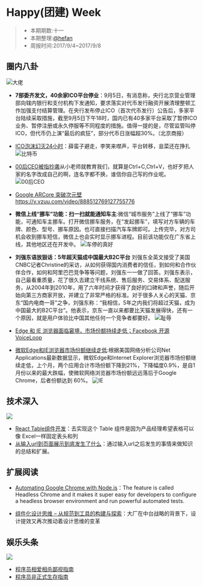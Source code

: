 # Happy(团建) Week

> - 本期期数:十一
> - 本期整理:[@hefan](https://github.com/ctocto)
> - 周报时间:2017/9/4~2017/9/8 


## 圈内八卦
![大佬](https://qqpublic.qpic.cn/qq_public/0/0-3211018090-79A69B88639E8679EB91FF5E84BDEE06/900)

- **7部委齐发文，40余家ICO平台停业**：9月5日，有消息称，央行北京营业管理部向辖内银行和支付机构下发通知，要求落实对代币发行融资开展清理整顿工作加强支付结算管理。在央行发布停止ICO（首次代币发行）公告后，多家平台陆续采取措施，截至9月5日下午18时，国内已有40多家平台采取了暂停ICO业务、暂停注册或永久停服等不同程度的措施。值得一提的是，尽管监管叫停ICO，但代币仍上演“最后的疯狂”，部分代币日涨幅超30%。（北京商报）
- [ICO泡沫幻灭24小时](https://36kr.com/p/5091607.html)：薛蛮子避走，李笑来噤声，平台转移，韭菜还在挣扎
![比特币](https://pic.36krcnd.com/avatar/201709/05111904/9c1noa4rmh3d4gz5!heading)

- [00后CEO被指抄袭](https://www.sohu.com/a/169654794_827544)从小老师就教育我们，就算是Ctrl+C,Ctrl+V，也好歹把人家的名字改成自己的啊，连名字都不换，谁信你自己写的作业呢。
![00后CEO](http://img1.utuku.china.com/550x0/news/20170906/970a6672-e47b-45b9-a618-18acba1d5800.jpg)

- [Google ARCore 突破次元壁](https://zhuanlan.zhihu.com/p/29026662) https://v.vzuu.com/video/888512769127755776
- **微信上线“挪车”功能：扫一扫就能通知车主**:微信“城市服务”上线了“挪车”功能，可通知车主挪车。打开微信挪车服务，在“发起挪车”，填写对方车辆的车牌、颜色、型号、挪车原因。也可直接扫描汽车车牌即可。上传完毕，对方司机会收到挪车短信，微信上也会实时显示挪车进程。目前该功能仅在广东省上线，其他地区还在开发中。
![车停的真好](http://tc.sinaimg.cn/maxwidth.2048/tc.service.weibo.com/mmbiz_qpic_cn/42836d59bd4393849c942de0388f9c39.jpg)

- **刘强东语放狠话：5年超天猫成中国最大B2C平台** 刘强东全英文接受了美国CNBC记者Christine的采访，从如何获得国内消费者的信任，到如何和合作伙伴合作，如何和阿里巴巴竞争等等问题，刘强东一一做了回答。刘强东表示，自己最看重质量，花了很久去建立干线系统、售后服务、交易体系、配送服务，从2004年到2010年，用了六年时间才获得了良好的口碑和声誉，随后开始向第三方商家开放，并建立了非常严格的标准。对于很多人关心的天猫、京东“国内电商一哥”之争，刘强东称：“我相信，5年之内我们将超过天猫，成为中国最大的B2C平台”。他表示，京东一直以来都要比天猫发展得快，还有一个原因，就是用户体验比中国其他任何一个竞争者都要好。
![耻辱](http://sinastorage.com/storage.caitou.sina.com.cn/products/201702/f1ac5d77908b3c16f68e4693bd474df6.jpeg)

- [Edge 和 IE 浏览器面临窘境，市场份额持续走低；Facebook 开源 VoiceLoop ](http://mp.weixin.qq.com/s/luyvGN8PPkYIT-rZ6XqQag)

- [微软Edge和IE浏览器市场份额继续走低](http://www.cnbeta.com/articles/soft/648733.htm):根据美国网络分析公司Net Applications最新数据显示，微软Edge和Internet Explorer浏览器市场份额继续走低，上个月，两个应用合计市场份额下降到21%，下降幅度0.9%，是自1月份以来的最大跌幅，使微软网络浏览器市场份额远远落后于Google Chrome，后者份额达到 60%。
![IE](http://ww1.sinaimg.cn/large/005YbraHjw1erm6qztxmnj30dw0gm407.jpg)

## 技术深入

![](http://mmbiz.qpic.cn/mmbiz_gif/2A8tXicCG8ylvhfc9YPHVkINEgA1ic7ibXAvFBlEdLQs06hTc5zpkNjbWapWLmbUtZCqamlbXuusJEuHCOwqz3iaHQ/0?wx_fmt=gif&tp=webp&wxfrom=5&wx_lazy=1)

- [React Table组件开发](https://zhuanlan.zhihu.com/p/29027477)：去实现这个 Table 组件是因为产品经理希望表格可以像 Excel一样固定表头和列
- [从输入url到页面展示到底发生了什么](http://www.cnblogs.com/xianyulaodi/p/6547807.html)：通过输入url之后发生的事情来做知识的总结和扩展。


## 扩展阅读

- [Automating Google Chrome with Node.js](https://tutorialzine.com/2017/08/automating-google-chrome-with-node-js)：The feature is called Headless Chrome and it makes it super easy for developers to configure a headless browser environment and run powerful automated tests.

- [组件化设计思维 – 从规范到工具的构建与探索](http://www.aliued.cn/2017/08/31/%E7%BB%84%E4%BB%B6%E5%8C%96%E8%AE%BE%E8%AE%A1%E6%80%9D%E7%BB%B4-%E4%BB%8E%E8%A7%84%E8%8C%83%E5%88%B0%E5%B7%A5%E5%85%B7%E7%9A%84%E6%9E%84%E5%BB%BA%E4%B8%8E%E6%8E%A2%E7%B4%A2.html)：大厂在中台战略的背景下，设计提效又再次推动着设计思维的变革

## 娱乐头条

![](https://mmbiz.qpic.cn/mmbiz_jpg/2A8tXicCG8ylvhfc9YPHVkINEgA1ic7ibXAKCB7Fa8LOicIcwdtZudjExIPvSTzmhyfkbmNaBogGWjoNAgiaeE1U0Fw/640?wx_fmt=jpeg&tp=webp&wxfrom=5&wx_lazy=1)

- [程序员相爱相杀鄙视指南](http://mp.weixin.qq.com/s/HONY6rYadtuKkekYOthWvA?scene=25#wechat_redirect)
- [程序员非正式生存指南](http://mp.weixin.qq.com/s/HONY6rYadtuKkekYOthWvA?scene=25#wechat_redirect)
